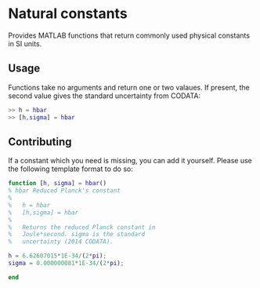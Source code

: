 # Natural constants
Provides MATLAB functions that return commonly used physical constants in SI units.

## Usage
Functions take no arguments and return one or two valaues. If present, the
second value gives the standard uncertainty from CODATA:

```matlab
>> h = hbar
>> [h,sigma] = hbar
```

## Contributing
If a constant which you need is missing, you can add it yourself. 
Please use the following template format to do so:
```matlab
function [h, sigma] = hbar()
% hbar Reduced Planck's constant
%
%   h = hbar
%   [h,sigma] = hbar
%
%   Returns the reduced Planck constant in
%   Joule*second. sigma is the standard
%   uncertainty (2014 CODATA).

h = 6.62607015*1E-34/(2*pi);
sigma = 0.000000081*1E-34/(2*pi);

end
```
